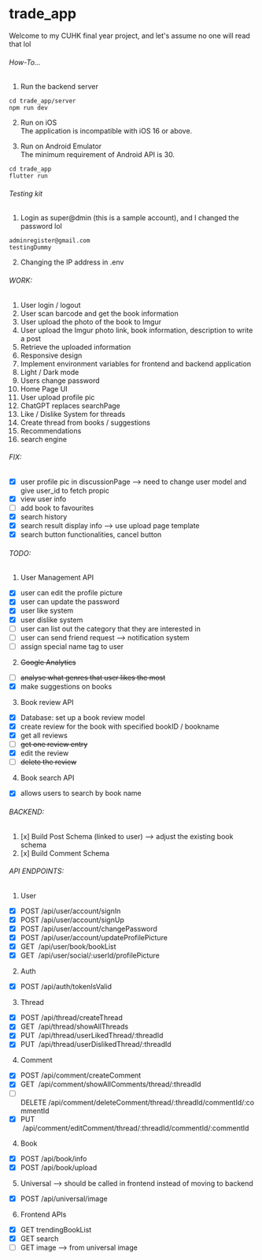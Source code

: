# trade_app
Welcome to my CUHK final year project, and let's assume no one will read that lol

###### How-To...
1. Run the backend server
```
cd trade_app/server
npm run dev
```
2. Run on iOS\
The application is incompatible with iOS 16 or above.

3. Run on Android Emulator\
The minimum requirement of Android API is 30.
```
cd trade_app
flutter run
```

###### Testing kit
1. Login as super@dmin (this is a sample account), and I changed the password lol
```
adminregister@gmail.com
testingDummy
```
2. Changing the IP address in .env

###### WORK:
1. User login / logout
2. User scan barcode and get the book information
3. User upload the photo of the book to Imgur
4. User upload the Imgur photo link, book information, description to write a post
5. Retrieve the uploaded information
6. Responsive design
7. Implement environment variables for frontend and backend application
8. Light / Dark mode
9. Users change password
10. Home Page UI
11. User upload profile pic
12. ChatGPT replaces searchPage
13. Like / Dislike System for threads
14. Create thread from books / suggestions
15. Recommendations
16. search engine

###### FIX:
- [x] user profile pic in discussionPage --> need to change user model and give user_id to fetch propic
- [x] view user info
- [ ] add book to favourites
- [x] search history
- [x] search result display info --> use upload page template
- [x] search button functionalities, cancel button

###### TODO: 
1. User Management API
- [x] user can edit the profile picture
- [x] user can update the password
- [x] user like system
- [x] user dislike system
- [ ] user can list out the category that they are interested in
- [ ] user can send friend request --> notification system
- [ ] assign special name tag to user 
2. ~~Google Analytics~~ 
- [ ] ~~analyse what genres that user likes the most~~
- [x] make suggestions on books
3. Book review API
- [x] Database: set up a book review model
- [x] create review for the book with specified bookID / bookname
- [x] get all reviews
- [ ] ~~get one review entry~~
- [x] edit the review
- [ ] ~~delete the review~~
4. Book search API
- [x] allows users to search by book name

###### BACKEND:
1. [x] Build Post Schema (linked to user) --> adjust the existing book schema
2. [x] Build Comment Schema

###### API ENDPOINTS:
1. User
- [x] POST&nbsp;/api/user/account/signIn
- [x] POST&nbsp;/api/user/account/signUp
- [x] POST&nbsp;/api/user/account/changePassword
- [x] POST&nbsp;/api/user/account/updateProfilePicture
- [x] GET &nbsp;/api/user/book/bookList
- [x] GET &nbsp;/api/user/social/:userId/profilePicture

2. Auth
- [x] POST&nbsp;/api/auth/tokenIsValid

3. Thread
- [x] POST&nbsp;/api/thread/createThread
- [x] GET &nbsp;/api/thread/showAllThreads
- [x] PUT &nbsp;/api/thread/userLikedThread/:threadId
- [x] PUT &nbsp;/api/thread/userDislikedThread/:threadId

4. Comment
- [x] POST&nbsp;/api/comment/createComment
- [x] GET &nbsp;/api/comment/showAllComments/thread/:threadId
- [ ] DELETE&nbsp;/api/comment/deleteComment/thread/:threadId/commentId/:commentId
- [x] PUT &nbsp;/api/comment/editComment/thread/:threadId/commentId/:commentId

4. Book
- [x] POST&nbsp;/api/book/info
- [x] POST&nbsp;/api/book/upload

5. Universal --> should be called in frontend instead of moving to backend
- [x] POST&nbsp;/api/universal/image

6. Frontend APIs
- [x] GET trendingBookList
- [x] GET search
- [ ] GET image --> from universal image